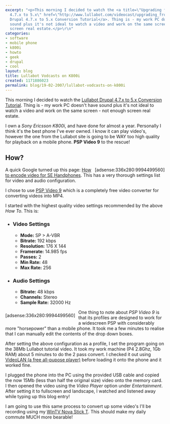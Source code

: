 ```yaml
---
excerpt: "<p>This morning I decided to watch the <a title=\"Upgrading from Drupal
  4.7.x to 5.x\" href=\"http://www.lullabot.com/videocast/upgrading_from_drupal_4_7_x_to_drupal_5_x\">Lullabot
  Drupal 4.7.x to 5.x Conversion Tutorial</a>. Thing is - my work PC doesn't have
  sound plus it's not ideal to watch a video and work on the same screen - not enough
  screen real estate.</p>\r\n"
categories:
- software
- mobile phone
- k800i
- howto
- geek
- drupal
- cool
layout: blog
title: Lullabot Vodcasts on K800i
created: 1171886023
permalink: blog/19-02-2007/lullabot-vodcasts-on-k800i
---
```

<p>This morning I decided to watch the <a title="Upgrading from Drupal 4.7.x to 5.x" href="http://www.lullabot.com/videocast/upgrading_from_drupal_4_7_x_to_drupal_5_x">Lullabot Drupal 4.7.x to 5.x Conversion Tutorial</a>. Thing is - my work PC doesn't have sound plus it's not ideal to watch a video and work on the same screen - not enough screen real estate.</p>
<!--break-->
<p>I own a <em>Sony Ericsson K800i</em>, and have done for almost a year. Personally I think it's the best phone I've ever owned. I know it can play video's, however the one from the Lullabot site is going to be WAY too high quality for playback on a mobile phone. <strong>PSP Video 9</strong> to the rescue!</p>
<h2>How?</h2>
<div style="margin: 0px 0px 0px 10px; float: right;">[adsense:336x280:9994499560]</div>
<p>A quick Google turned up this page: <a title="How to encode video for SE Handphones" href="http://forums.asia.cnet.com/showthread.php?t=2655"> How to encode video for SE Handphones</a>. This has a very thorough settings list for video and audio configuration.</p>
<p>I chose to use <a title="Get PSP Video 9 here for free" href="http://www.pspvideo9.com/">PSP Video 9</a>  which is a completely free video converter for converting videos into MP4.</p>
<p>I started with the highest quality video settings recommended by the above <em>How To</em>. This is:</p>
<ul style="clear: right;">
    <li>
    <h3>Video Settings</h3>
    <ul>
        <li><strong>Mode:</strong> SP &gt; A-VBR</li>
        <li><strong>Bitrate:</strong> 192 kbps</li>
        <li><strong>Resolution:</strong> 176 X 144</li>
        <li><strong>Framerate:</strong> 14.985 fps</li>
        <li><strong>Passes:</strong> 2</li>
        <li><strong>Min Rate:</strong> 48</li>
        <li><strong>Max Rate:</strong> 256</li>
    </ul>
    </li>
    <li>
    <h3>Audio Settings</h3>
    <ul>
        <li><strong>Bitrate:</strong> 48 kbps</li>
        <li><strong>Channels:</strong> Stereo</li>
        <li><strong>Sample Rate:</strong> 32000 Hz</li>
    </ul>
    </li>
</ul>
<div style="margin: 10px 10px 10px 0px; float: left;">[adsense:336x280:9994499560]</div>
<p>One thing to note about <em>PSP Video 9</em> is that its profiles are designed to work for a widescreen PSP with considerably more &quot;horsepower&quot; than a mobile phone. It took me a few minutes to realise that I can manually edit the contents of the drop down boxes.</p>
<p>After setting the above configuration as a profile, I set the program going on the 38Mb Lullabot tutorial video. It took my work machine (P4 2.8Ghz, 1Gb RAM) about 5 minutes to do the 2 pass convert. I checked it out using <a title="VideoLAN - a free all-pupose player" href="http://www.videolan.org/">VideoLAN (a free all-pupose player)</a> before loading it onto the phone and it worked fine.</p>
<p>I plugged the phone into the PC using the provided USB cable and copied the now 15Mb (less than half the original size) video onto the memory card. I then opened the video using the <em>Video Player</em> option under <em>Entertainment</em>. After setting it to fullscreen and landscape, I watched and listened away while typing up this blog entry!</p>
<p>I am going to use this same process to convert up some video's I'll be recording using my <a title="Nova Stick T Review" href="/blog/31-12-2006/wintv-nova-t-stick-review">WinTV Nova Stick T</a>. This should make my daily commute MUCH more bearable!</p>
